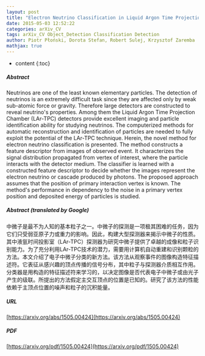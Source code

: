 ```yaml
---
layout: post
title: "Electron Neutrino Classification in Liquid Argon Time Projection Chamber Detector"
date: 2015-05-03 12:52:22
categories: arXiv_CV
tags: arXiv_CV Object_Detection Classification Detection
author: Piotr Płoński, Dorota Stefan, Robert Sulej, Krzysztof Zaremba
mathjax: true
---
```


* content
{:toc}

##### Abstract
Neutrinos are one of the least known elementary particles. The detection of neutrinos is an extremely difficult task since they are affected only by weak sub-atomic force or gravity. Therefore large detectors are constructed to reveal neutrino's properties. Among them the Liquid Argon Time Projection Chamber (LAr-TPC) detectors provide excellent imaging and particle identification ability for studying neutrinos. The computerized methods for automatic reconstruction and identification of particles are needed to fully exploit the potential of the LAr-TPC technique. Herein, the novel method for electron neutrino classification is presented. The method constructs a feature descriptor from images of observed event. It characterizes the signal distribution propagated from vertex of interest, where the particle interacts with the detector medium. The classifier is learned with a constructed feature descriptor to decide whether the images represent the electron neutrino or cascade produced by photons. The proposed approach assumes that the position of primary interaction vertex is known. The method's performance in dependency to the noise in a primary vertex position and deposited energy of particles is studied.

##### Abstract (translated by Google)
中微子是最不为人知的基本粒子之一。中微子的探测是一项极其困难的任务，因为它们只受弱亚原子力或重力的影响。因此，构建大型探测器来揭示中微子的性质。其中液氩时间投影室（LAr-TPC）探测器为研究中微子提供了卓越的成像和粒子识别能力。为了充分利用LAr-TPC技术的潜力，需要用计算机自动重建和识别颗粒的方法。本文介绍了电子中微子分类的新方法。该方法从观察事件的图像构造特征描述符。它表征从感兴趣的顶点传播的信号分布，其中粒子与探测器介质相互作用。分类器是用构造的特征描述符来学习的，以决定图像是否代表电子中微子或由光子产生的级联。所提出的方法假定主交互顶点的位置是已知的。研究了该方法的性能依赖于主顶点位置的噪声和粒子的沉积能量。

##### URL
[https://arxiv.org/abs/1505.00424](https://arxiv.org/abs/1505.00424)

##### PDF
[https://arxiv.org/pdf/1505.00424](https://arxiv.org/pdf/1505.00424)


